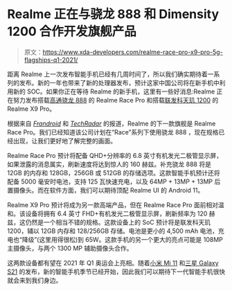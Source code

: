 # Realme 正在与骁龙 888 和 Dimensity 1200 合作开发旗舰产品

> 原文：<https://www.xda-developers.com/realme-race-pro-x9-pro-5g-flagships-q1-2021/>

距离 Realme 上一次发布智能手机已经有几周时间了，所以我们确实期待着一系列的发布。新的一年也带来了新的处理器发布，预计这家中国公司将在新手机中利用新的 SOC。如果你正在等待 Realme 的新手机，这里有一些好消息:Realme 正在努力发布搭载[高通骁龙 888](https://www.xda-developers.com/qualcomm-snapdragon-888-explained-specs-features/) 的 Realme Race Pro 和搭载[联发科天玑 1200](https://www.xda-developers.com/mediatek-dimensity-1100-1200-flagship-5g-chip-launched/) 的 Realme X9 Pro。

根据来自 [*Frandroid*](https://www.frandroid.com/marques/realme/830162_le-futur-realme-race-pro-aura-un-ecran-qhd-de-160-hz-une-charge-125-w-et-un-snapdragon-888/) 和 *[TechRadar](https://www.techradar.com/news/realme-race-pro-specs-confirmed-and-it-beats-the-samsung-galaxy-s21-ultra)* 的报道，Realme 的下一款旗舰是 Realme Race Pro。我们已经知道该公司计划在“Race”系列下使用骁龙 888 ，现在规格已经出现，让我们更好地了解完整的画面。

Realme Race Pro 预计将配备 QHD+分辨率的 6.8 英寸有机发光二极管显示屏，如果泄露的消息属实，刷新速度将达到惊人的 160 赫兹。补充骁龙 888 将是 12GB 的内存和 128GB，256GB 或 512GB 的存储选项。这款智能手机预计还将配备 5000 毫安时电池，支持 125 瓦快速充电，以及 64MP + 13MP + 13MP 后置摄像头。而在软件方面，我们可以期待顶配 Realme UI 的 Android 11。

Realme X9 Pro 预计将成为另一款高端产品，但在 Realme Race Pro 面前相对温和。该设备将拥有 6.4 英寸 FHD+有机发光二极管显示屏，刷新频率为 120 赫兹，这仍然是一个相当不错的规格。这款设备上的 SoC 预计将是联发科天玑 1200，辅以 12GB 内存和 128/256GB 存储。电池是更小的 4,500 mAh 电池，充电也“降级”(这里用得很松)到 65W。这款手机的另一个更大的亮点可能是 108MP 主摄像头，与两个 1300 MP 辅助摄像头合作。

这两款设备都有望在 2021 年 Q1 奥运会上亮相。随着[小米 Mi 11](https://www.xda-developers.com/xiaomi-mi-11-hands-on-preview/) 和[三星 Galaxy S21](https://www.xda-developers.com/samsung-galaxy-s21/) 的发布，新的智能手机季节已经开始，因此我们可以期待下一代智能手机很快就会来到我们身边。